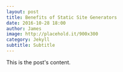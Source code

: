 ```yaml
---
layout: post
title: Benefits of Static Site Generators
date: 2016-10-28 18:00
author: James
image: http://placehold.it/900x300
category: Jekyll
subtitle: Subtitle
---
```



This is the post's content.
